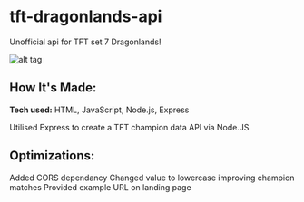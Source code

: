 # tft-dragonlands-api

Unofficial api for TFT set 7 Dragonlands!

![alt tag](http://placecorgi.com/1200/650)

## How It's Made:

**Tech used:** HTML, JavaScript, Node.js, Express

Utilised Express to create a TFT champion data API via Node.JS

## Optimizations:

Added CORS dependancy
Changed value to lowercase improving champion matches
Provided example URL on landing page

